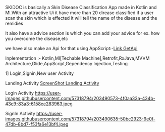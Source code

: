 SKIDOC is basically a Skin Disease Classification App made in Kotlin and Ml.With an attractive Ui it have more than 20 direase classified if a user scan the skin which is effected it will tell the name of the disease and the remidies

It also have a advice section is which you can add your advice for ex. how you overcome the disease,etc 

we have also make an Api for that using AppScript:-[Link GetApi](https://script.google.com/macros/s/AKfycbxGkeghoETMHlV94q9RitHC98kHeeBnLhLMipbi3mRy2f4v8O_m-10R_RpvJ0snRYel/exec)

Inplementation :- Kotlin,Ml[Techable Machine],Retrofit,RxJava,MVVM Architecture,Glide,AppScript,Gependency Injection,Testing

1] Login,Signin,New user Activity
 
  Landing Activity
  [ScreenShot Landing Activity](https://user-images.githubusercontent.com/57318794/203490291-43ea763c-e984-4056-b45a-59e6222ee8da.jpeg)
  
  Login Activity
  https://user-images.githubusercontent.com/57318794/203490573-4f0aa33a-434b-43e9-83a3-6158ec283963.jpeg
  
  SignIn Activity
  https://user-images.githubusercontent.com/57318794/203490635-50bc2923-9e0f-47db-8bd7-f53fa6e13bf4.jpeg
  
